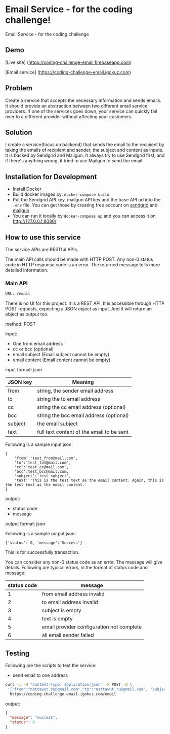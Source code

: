 # Email Service - for the coding challenge!

Email Service - for the coding challenge

## Demo
[Live site] (https://coding-challenge-email.firebaseapp.com)

[Email service] (https://coding-challenge-email.igokuz.com)

## Problem

Create a service that accepts the necessary information and sends emails. It should provide an abstraction between two different email service providers. If one of the services goes down, your service can quickly fail over to a different provider without affecting your customers.

## Solution

I create a service(focus on backend) that sends the email to the recipient by taking the emails of recipient and sender, the subject and content as inputs.
It is backed by Sendgrid and Mailgun. It always try to use Sendgrid first, and if there's anything wrong, it tried to use Mailgun to send the email.

## Installation for Development

* Install Docker
* Build docker images by: ```docker-compose build```
* Put the Sendgrid API key, mailgun API key and the base API url into the ```.env``` file. You can get those by creating free account on [sendgrid](https://sendgrid.com/) and [mailgun](http://www.mailgun.com)
* You can run it locally by ```docker-compose up```  and you can access it on http://127.0.0.1:8080/

## How to use this service

The service APIs are RESTful APIs.

The main API calls should be made with HTTP POST.
Any non-0 status code in HTTP response code is an error. The returned message tells more detailed information.

### Main API

```bash
URL: /email
```

There is no UI for this project. It is a REST API. It is accessible through HTTP POST requests, expecting a JSON object as input. And it will return an object as output too.

method: POST

Input:

- One from email address
- cc or bcc (optional)
- email subject (Email subject cannot be empty)
- email content (Email content cannot be empty)

input format: json

JSON key | Meaning
-------- | -------
from     | string, the sender email address
to       | string the to email address
cc       | string the cc email address (optional)
bcc      | string the bcc email address (optional)
subject  | the email subject
text     | full text content of the email to be sent

Following is a sample input json:

```text
{
    'from':'test_from@mail.com',
    'to':'test_to1@mail.com',
    'cc':'test_cc@mail.com',
    'bcc':test_bcc@mail.com,
    'subject':'test subject',
    'text':'This is the test text as the email content. Again, this is the test text as the email content.'
}
```

output:

- status code
- message

output format: json

Following is a sample output json:

```text
{'status': 0, 'message':'Success'}
```

This is for successfully transaction.

You can consider any non-0 status code as an error. The message will give details. 
Following are typical errors, in the format of status code and message:

status code | message
----------- | -------
1           | from email address invalid
2           | to email address invalid
3           | subject is empty
4           | text is empty
5           | email provider configuration not complete
6           | all email sender failed

## Testing

Following are the scripts to test the service:

- send email to one address

```bash
curl -i -H "Content-Type: application/json" -X POST -d \
 '{"from":"nattawut.ru@gmail.com","to":"nattawut.ru@gmail.com", "subject":"test subject","text":"This is an test email."}' \
  https://coding-challenge-email.igokuz.com/email
```

output:

```json
{
  "message": "success",
  "status": 0
}
```